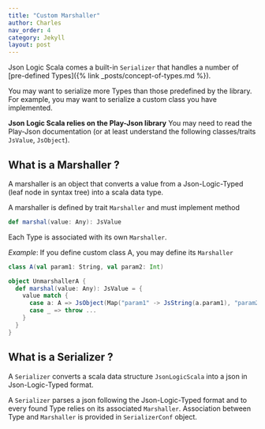 ```yaml
---
title: "Custom Marshaller"
author: Charles
nav_order: 4
category: Jekyll
layout: post
---
```


Json Logic Scala comes a built-in `Serializer` that handles a number of
[pre-defined Types]({% link _posts/concept-of-types.md %}).

You may want to serialize more Types than those predefined by the library. For example,
you may want to serialize a custom class you have implemented.

**Json Logic Scala relies on the Play-Json library** You may need to read the
Play-Json documentation (or at least understand the following classes/traits 
`JsValue`, `JsObject`).

## What is a Marshaller ?

A marshaller is an object that converts a value from a Json-Logic-Typed
(leaf node in syntax tree) into a scala data type.

A marshaller is defined by trait `Marshaller` and must implement method

```scala
def marshal(value: Any): JsValue
```

Each Type is associated with its own `Marshaller`.

*Example*:
If you define custom class A, you may define its `Marshaller`
```scala
class A(val param1: String, val param2: Int)

object UnmarshallerA {
  def marshal(value: Any): JsValue = {
    value match {
      case a: A => JsObject(Map("param1" -> JsString(a.param1), "param2" -> JsNumber(a.param2)))
      case _ => throw ...
    }
  }
}
```

## What is a Serializer ?

A `Serializer` converts a scala data structure `JsonLogicScala` into a json in Json-Logic-Typed format.

A `Serializer` parses a json following the Json-Logic-Typed format and to every found Type
relies on its associated `Marshaller`.
Association between Type and `Marshaller` is provided in `SerializerConf` object.
